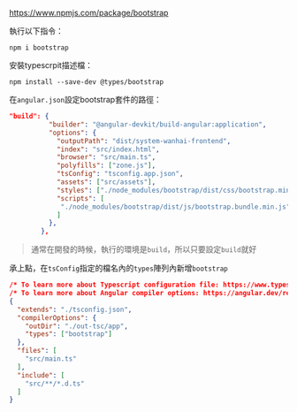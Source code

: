 
https://www.npmjs.com/package/bootstrap

執行以下指令：
```
npm i bootstrap
```

安裝typescrpit描述檔：
```
npm install --save-dev @types/bootstrap
```

在`angular.json`設定bootstrap套件的路徑：
```json
"build": {
          "builder": "@angular-devkit/build-angular:application",
          "options": {
            "outputPath": "dist/system-wanhai-frontend",
            "index": "src/index.html",
            "browser": "src/main.ts",
            "polyfills": ["zone.js"],
            "tsConfig": "tsconfig.app.json",
            "assets": ["src/assets"],
            "styles": ["./node_modules/bootstrap/dist/css/bootstrap.min.css",],
            "scripts": [
             "./node_modules/bootstrap/dist/js/bootstrap.bundle.min.js",
            ]
          },
        },
```

> 通常在開發的時候，執行的環境是`build`，所以只要設定`build`就好

承上點，在`tsConfig`指定的檔名內的`types`陣列內新增`bootstrap`
```json
/* To learn more about Typescript configuration file: https://www.typescriptlang.org/docs/handbook/tsconfig-json.html. */
/* To learn more about Angular compiler options: https://angular.dev/reference/configs/angular-compiler-options. */
{
  "extends": "./tsconfig.json",
  "compilerOptions": {
    "outDir": "./out-tsc/app",
    "types": ["bootstrap"]
  },
  "files": [
    "src/main.ts"
  ],
  "include": [
    "src/**/*.d.ts"
  ]
}

```